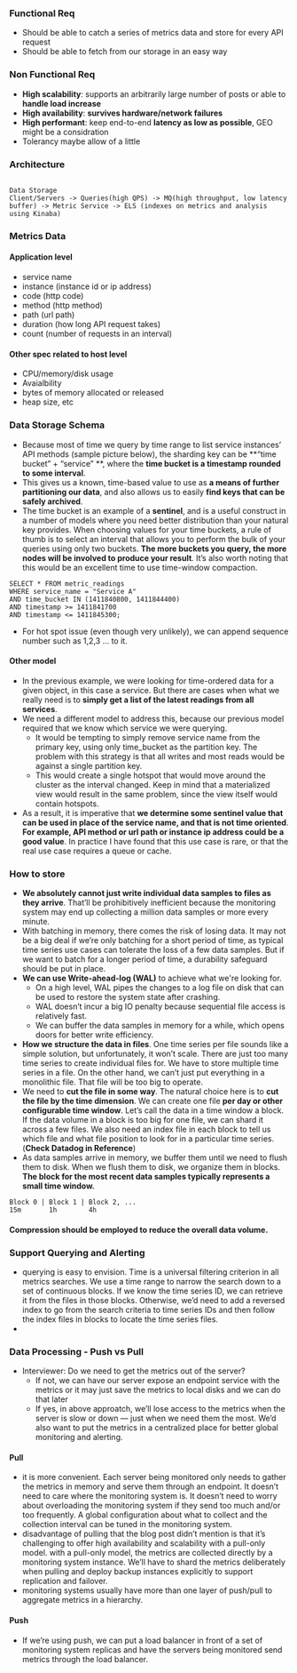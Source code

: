 ### Functional Req
- Should be able to catch a series of metrics data and store for every API request
- Should be able to fetch from our storage in an easy way 
### Non Functional Req
- **High scalability**: supports an arbitrarily large number of posts or able to **handle load increase**
- **High availability**: **survives hardware/network failures**
- **High performant**: keep end-to-end **latency as low as possible**, GEO might be a considration
- Tolerancy maybe allow of a little
### Architecture
```
																					Data Storage
Client/Servers -> Queries(high QPS) -> MQ(high throughput, low latency buffer) -> Metric Service -> ELS (indexes on metrics and analysis using Kinaba)
```
### Metrics Data
#### Application level
- service name
- instance (instance id or ip address)
- code (http code)
- method (http method)
- path (url path)
- duration (how long API request takes)
- count (number of requests in an interval)
#### Other spec related to host level
- CPU/memory/disk usage
- Avaialbility
- bytes of memory allocated or released
- heap size, etc
### Data Storage Schema
- Because most of time we query by time range to list service instances’ API methods (sample picture below), the sharding key can be **“time bucket” + “service” **, where the **time bucket is a timestamp rounded to some interval**.
- This gives us a known, time-based value to use as **a means of further partitioning our data**, and also allows us to easily **find keys that can be safely archived**. 
- The time bucket is an example of a **sentinel**, and is a useful construct in a number of models where you need better distribution than your natural key provides. When choosing values for your time buckets, a rule of thumb is to select an interval that allows you to perform the bulk of your queries using only two buckets. **The more buckets you query, the more nodes will be involved to produce your result**. It’s also worth noting that this would be an excellent time to use time-window compaction.
```
SELECT * FROM metric_readings
WHERE service_name = "Service A"
AND time_bucket IN (1411840800, 1411844400)
AND timestamp >= 1411841700
AND timestamp <= 1411845300;
```
- For hot spot issue (even though very unlikely), we can append sequence number such as 1,2,3 … to it.
#### Other model
- In the previous example, we were looking for time-ordered data for a given object, in this case a service. But there are cases when what we really need is to **simply get a list of the latest readings from all services**. 
- We need a different model to address this, because our previous model required that we know which service we were querying. 
	- It would be tempting to simply remove service name from the primary key, using only time_bucket as the partition key. The problem with this strategy is that all writes and most reads would be against a single partition key. 
	- This would create a single hotspot that would move around the cluster as the interval changed. Keep in mind that a materialized view would result in the same problem, since the view itself would contain hotspots. 
- As a result, it is imperative that **we determine some sentinel value that can be used in place of the service name, and that is not time oriented**. **For example, API method or url path or instance ip address could be a good value**. In practice I have found that this use case is rare, or that the real use case requires a queue or cache.
### How to store
- **We absolutely cannot just write individual data samples to files as they arrive**. That’ll be prohibitively inefficient because the monitoring system may end up collecting a million data samples or more every minute.
-  With batching in memory, there comes the risk of losing data. It may not be a big deal if we’re only batching for a short period of time, as typical time series use cases can tolerate the loss of a few data samples. But if we want to batch for a longer period of time, a durability safeguard should be put in place.
- **We can use Write-ahead-log (WAL)** to achieve what we're looking for. 
	- On a high level, WAL pipes the changes to a log file on disk that can be used to restore the system state after crashing. 
	- WAL doesn’t incur a big IO penalty because sequential file access is relatively fast.
	- We can buffer the data samples in memory for a while, which opens doors for better write efficiency.
- **How we structure the data in files**. One time series per file sounds like a simple solution, but unfortunately, it won’t scale. There are just too many time series to create individual files for. We have to store multiple time series in a file. On the other hand, we can’t just put everything in a monolithic file. That file will be too big to operate.
- We need to **cut the file in some way**. The natural choice here is to **cut the file by the time dimension**. We can create one file **per day or other configurable time window**. Let’s call the data in a time window a block. If the data volume in a block is too big for one file, we can shard it across a few files. We also need an index file in each block to tell us which file and what file position to look for in a particular time series. (**Check Datadog in Reference**)
- As data samples arrive in memory, we buffer them until we need to flush them to disk. When we flush them to disk, we organize them in blocks. **The block for the most recent data samples typically represents a small time window.**
```
Block 0 | Block 1 | Block 2, ...
15m		  1h		4h
```
#### Compression should be employed to reduce the overall data volume.
### Support Querying and Alerting
- querying is easy to envision. Time is a universal filtering criterion in all metrics searches. We use a time range to narrow the search down to a set of continuous blocks. If we know the time series ID, we can retrieve it from the files in those blocks. Otherwise, we’d need to add a reversed index to go from the search criteria to time series IDs and then follow the index files in blocks to locate the time series files.
- 
### Data Processing - Push vs Pull
- Interviewer: Do we need to get the metrics out of the server? 
	- If not, we can have our server expose an endpoint service with the metrics or it may just save the metrics to local disks and we can do that later
	- If yes, in above approatch, we’ll lose access to the metrics when the server is slow or down — just when we need them the most. We’d also want to put the metrics in a centralized place for better global monitoring and alerting.
#### Pull
- it is more convenient. Each server being monitored only needs to gather the metrics in memory and serve them through an endpoint. It doesn’t need to care where the monitoring system is. It doesn’t need to worry about overloading the monitoring system if they send too much and/or too frequently. A global configuration about what to collect and the collection interval can be tuned in the monitoring system.
- disadvantage of pulling that the blog post didn’t mention is that it’s challenging to offer high availability and scalability with a pull-only model. with a pull-only model, the metrics are collected directly by a monitoring system instance. We’ll have to shard the metrics deliberately when pulling and deploy backup instances explicitly to support replication and failover.
- monitoring systems usually have more than one layer of push/pull to aggregate metrics in a hierarchy.
#### Push
- If we’re using push, we can put a load balancer in front of a set of monitoring system replicas and have the servers being monitored send metrics through the load balancer.
<!--stackedit_data:
eyJoaXN0b3J5IjpbLTE2MzI2NDQ5NDMsMjA1MDE4NzcxOCwxNj
IwNTI0ODIsLTQ4MTM4MjY4M119
-->